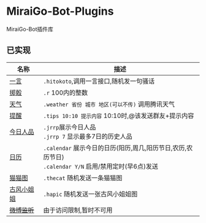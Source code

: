 # MiraiGo-Bot-Plugins
MiraiGo-Bot插件库
## 已实现

名称|描述
-|-
[一言](./pkg/plugins/hitokoto)|`.hitokoto`,调用一言接口,随机发一句骚话
[掷骰](./pkg/plugins/random)|`.r` 100内的整数
[天气](./pkg/plugins/weather)|`.weather 省份 城市 地区(可以不传)` 调用腾讯天气
[提醒](./pkg/plugins/tips)|`.tips 10:10 提示内容` 10:10时,@该发送群友+提示内容
[今日人品](./pkg/plugins/jrrp)|`.jrrp`展示今日人品<br> `.jrrp 7` 显示最多7日的历史人品
[日历](./pkg/plugins/calendar)|`.calendar` 展示今日的日历(阳历,周几,阳历节日,农历,农历节日)<br>`.calendar Y/N` 启用/禁用定时(早6点)发送
[猫猫图](./pkg/plugins/thecats)|`.thecat` 随机发送一条猫猫图
[古风小姐姐](./pkg/plugins/haimage)|`.hapic` 随机发送一张古风小姐姐图
~~[微博监听](./pkg/plugins/weibolisten)~~|由于访问限制,暂时不可用